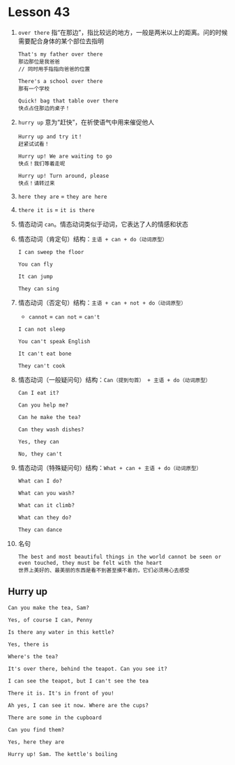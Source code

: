 # Lesson 43

1. `over there` 指“在那边”，指比较远的地方，一般是两米以上的距离。问的时候需要配合身体的某个部位去指明

   ```
   That's my father over there
   那边那位是我爸爸
   // 同时用手指指向爸爸的位置

   There's a school over there
   那有一个学校

   Quick! bag that table over there
   快点占住那边的桌子！
   ```

2. `hurry up` 意为“赶快”，在祈使语气中用来催促他人

   ```
   Hurry up and try it！
   赶紧试试看！

   Hurry up! We are waiting to go
   快点！我们等着走呢

   Hurry up! Turn around, please
   快点！请转过来
   ```

3. `here they are` = `they are here`

4. `there it is` = `it is there`

5. 情态动词 `can`。情态动词类似于动词，它表达了人的情感和状态

6. 情态动词（肯定句）结构：`主语 + can + do（动词原型）`

   ```
   I can sweep the floor

   You can fly

   It can jump

   They can sing
   ```

7. 情态动词（否定句）结构：`主语 + can + not + do（动词原型）`

   - `cannot` = `can not` = `can't`

   ```
   I can not sleep

   You can't speak English

   It can't eat bone

   They can't cook
   ```

8. 情态动词（一般疑问句）结构：`Can（提到句首） + 主语 + do（动词原型）`

   ```
   Can I eat it?

   Can you help me?

   Can he make the tea?

   Can they wash dishes?

   Yes, they can

   No, they can't
   ```

9. 情态动词（特殊疑问句）结构：`What + can + 主语 + do（动词原型）`

   ```
   What can I do?

   What can you wash?

   What can it climb?

   What can they do?

   They can dance
   ```

10. 名句

    ```
    The best and most beautiful things in the world cannot be seen or even touched, they must be felt with the heart
    世界上美好的、最美丽的东西是看不到甚至摸不着的，它们必须用心去感受
    ```

## Hurry up

```
Can you make the tea, Sam?

Yes, of course I can, Penny

Is there any water in this kettle?

Yes, there is

Where's the tea?

It's over there, behind the teapot. Can you see it?

I can see the teapot, but I can't see the tea

There it is. It's in front of you!

Ah yes, I can see it now. Where are the cups?

There are some in the cupboard

Can you find them?

Yes, here they are

Hurry up! Sam. The kettle's boiling
```

